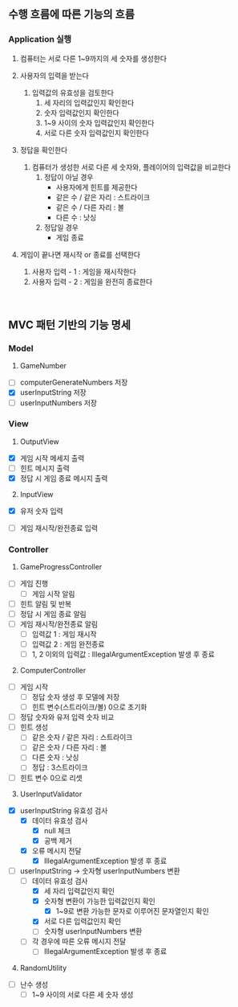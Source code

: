 ## 수행 흐름에 따른 기능의 흐름
### Application 실행
1. 컴퓨터는 서로 다른 1~9까지의 세 숫자를 생성한다
2. 사용자의 입력을 받는다
    1. 입력값의 유효성을 검토한다
        1. 세 자리의 입력값인지 확인한다
        2. 숫자 입력값인지 확인한다
        3. 1~9 사이의 숫자 입력값인지 확인한다
        4. 서로 다른 숫자 입력값인지 확인한다

3. 정답을 확인한다
    1. 컴퓨터가 생성한 서로 다른 세 숫자와, 플레이어의 입력값을 비교한다
        1. 정답이 아닐 경우
            * 사용자에게 힌트를 제공한다
            * 같은 수 / 같은 자리 : 스트라이크
            * 같은 수 / 다른 자리 : 볼
            * 다른 수 : 낫싱
        2. 정답일 경우
            * 게임 종료

4. 게임이 끝나면 재시작 or 종료를 선택한다
    1. 사용자 입력 - 1 : 게임을 재시작한다
    2. 사용자 입력 - 2 : 게임을 완전히 종료한다

<br>

## MVC 패턴 기반의 기능 명세
### Model
1. GameNumber
- [ ] computerGenerateNumbers 저장
- [X] userInputString 저장
- [ ] userInputNumbers 저장

### View
1. OutputView
- [x] 게임 시작 메세지 출력
- [ ] 힌트 메시지 출력
- [X] 정답 시 게임 종료 메시지 출력

2. InputView
- [x] 유저 숫자 입력
- [ ] 게임 재시작/완전종료 입력


### Controller
1. GameProgressController
- [ ] 게임 진행
    - [ ] 게임 시작 알림
- [ ] 힌트 알림 및 반복
- [ ] 정답 시 게임 종료 알림
- [ ] 게임 재시작/완전종료 알림
    - [ ] 입력값 1 : 게임 재시작
    - [ ] 입력값 2 : 게임 완전종료
    - [ ] 1, 2 이외의 입력값 : IllegalArgumentException 발생 후 종료

2. ComputerController
- [ ] 게임 시작
    - [ ] 정답 숫자 생성 후 모델에 저장
    - [ ] 힌트 변수(스트라이크/볼) 0으로 초기화
- [ ] 정답 숫자와 유저 입력 숫자 비교
- [ ] 힌트 생성
    - [ ] 같은 숫자 / 같은 자리 : 스트라이크
    - [ ] 같은 숫자 / 다른 자리 : 볼
    - [ ] 다른 숫자 : 낫싱
    - [ ] 정답 : 3스트라이크
- [ ] 힌트 변수 0으로 리셋

3. UserInputValidator
- [x] userInputString 유효성 검사
    - [x] 데이터 유효성 검사
        - [x] null 체크
        - [x] 공백 제거
    - [x] 오류 메시지 전달
        - [x] IllegalArgumentException 발생 후 종료
- [ ] userInputString -> 숫자형 userInputNumbers 변환
    - [ ] 데이터 유효성 검사
        - [x] 세 자리 입력값인지 확인
        - [x] 숫자형 변환이 가능한 입력값인지 확인
          - [x] 1~9로 변환 가능한 문자로 이루어진 문자열인지 확인
        - [x] 서로 다른 입력값인지 확인
        - [ ] 숫자형 userInputNumbers 변환
    - [ ] 각 경우에 따른 오류 메시지 전달
        - [ ] IllegalArgumentException 발생 후 종료

4. RandomUtility
- [ ] 난수 생성
    - [ ] 1~9 사이의 서로 다른 세 숫자 생성
